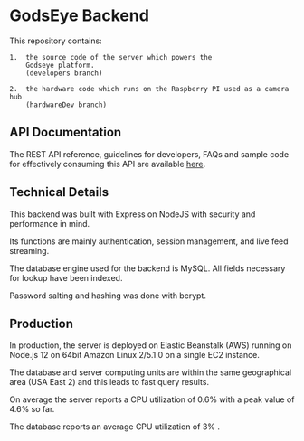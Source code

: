 # GodsEye Backend

This repository contains:

    1.  the source code of the server which powers the
        Godseye platform.
        (developers branch)

    2.  the hardware code which runs on the Raspberry PI used as a camera hub
        (hardwareDev branch)

## API Documentation

The REST API reference, guidelines for developers, FAQs and sample code for effectively consuming this API are available [here](https://documenter.getpostman.com/view/11664536/SzzdCLYo?version=latest).

## Technical Details

This backend was built with Express on NodeJS with security and performance in mind.

Its functions are mainly authentication, session management, and live feed streaming.

The database engine used for the backend is MySQL. All fields necessary for lookup have been indexed.

Password salting and hashing was done with bcrypt.

## Production

In production, the server is deployed on Elastic Beanstalk (AWS) running on Node.js 12 on 64bit Amazon Linux 2/5.1.0 on a single EC2 instance.

The database and server computing units are within the same geographical area (USA East 2) and this leads to fast query results.

On average the server reports a CPU utilization of 0.6% with a peak value of 4.6% so far.

The database reports an average CPU utilization of 3% .
